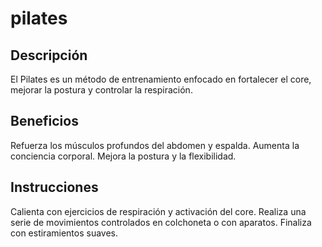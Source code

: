 # pilates

## Descripción
El Pilates es un método de entrenamiento enfocado en fortalecer el core, mejorar la postura y controlar la respiración.

## Beneficios
Refuerza los músculos profundos del abdomen y espalda.
Aumenta la conciencia corporal.
Mejora la postura y la flexibilidad.

## Instrucciones
Calienta con ejercicios de respiración y activación del core.
Realiza una serie de movimientos controlados en colchoneta o con aparatos.
Finaliza con estiramientos suaves.
